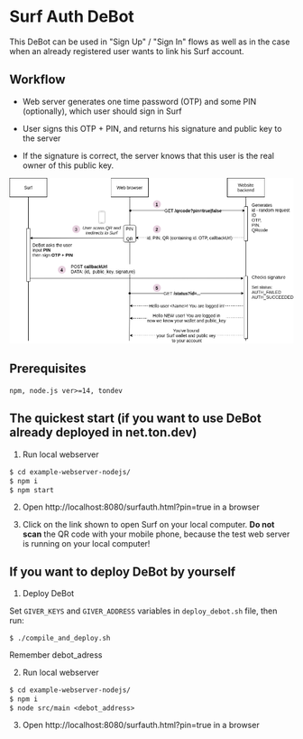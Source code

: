 # Surf Auth DeBot

This DeBot can be used in "Sign Up" / "Sign In" flows as well as in the case when an already registered user wants to link his Surf account.

## Workflow

 - Web server generates one time password (OTP) and some PIN (optionally), which user should sign in Surf

 - User signs this OTP + PIN, and returns his signature and public key to the server

 -  If the signature is correct, the server knows that this user is the real owner of this public key.

![Sequence diagram](./example-webserver-nodejs/public/pic1.png)

## Prerequisites

    npm, node.js ver>=14, tondev

## The quickest start (if you want to use DeBot  already deployed in net.ton.dev)

1. Run local webserver
```
$ cd example-webserver-nodejs/
$ npm i
$ npm start
```

2.  Open http://localhost:8080/surfauth.html?pin=true in a browser 

3. Click on the link shown to open Surf on your local computer. **Do not scan** the QR code with your mobile phone, because the test web server is running on your local computer!

## If you want to deploy DeBot by yourself

1. Deploy DeBot

Set `GIVER_KEYS` and `GIVER_ADDRESS` variables in `deploy_debot.sh` file, then run:
```
$ ./compile_and_deploy.sh 
```
Remember debot_adress

2. Run local webserver
```
$ cd example-webserver-nodejs/
$ npm i
$ node src/main <debot_address>
```

3.  Open http://localhost:8080/surfauth.html?pin=true in a browser 
